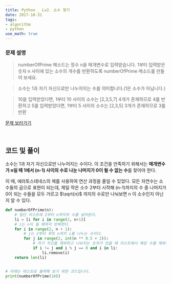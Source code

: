 ```yaml
---
title: Python _ Lv2. 소수 찾기
date: 2017-10-31
tags:
- algorithm
- python
use_math: true
---
```


### 문제 설명

> numberOfPrime 메소드는 정수 n을 매개변수로 입력받습니다.
> 1부터 입력받은 숫자 n 사이에 있는 소수의 개수를 반환하도록 numberOfPrime 메소드를 만들어 보세요.

> 소수는 1과 자기 자신으로만 나누어지는 수를 의미합니다.(1은 소수가 아닙니다.)

> 10을 입력받았다면, 1부터 10 사이의 소수는 [2,3,5,7] 4개가 존재하므로 4를 반환하고 5를 입력받았다면, 1부터 5 사이의 소수는
[2,3,5] 3개가 존재하므로 3를 반환


<a href="https://programmers.co.kr/learn/challenge_codes/171" target="_blank">문제 보러가기</a>

<br>

## 코드 및 풀이

소수는 1과 자기 자신으로만 나누어지는 수이다. 이 조건을 만족하기 위해서는 **매개변수가 n일 때 1에서 (n-1) 사이의 수로 나눈 나머지가 0이 될 수 없는 수**를 찾아야 한다.

이 때, 에라토스테네스의 체를 사용하여 연산 과정을 줄일 수 있었다. 모든 자연수는 소수들의 곱으로 표현이 되는데, 제일 작은 소수 2부터 시작해 (n-1)까지의 수 중 나머지가 0이 되는 수들을 모두 거르고 $\sqrt{n}$ 까지의 수로만 나눠보면 n 이 소수인지 아닌지 알 수 있다.


```python
def numberOfPrime(n):
    # 일단 리스트에 2부터 n까지의 수를 넣어둔다.
    li = [i for i in range(2, n+1)]
    # i는 n이 될 때까지 반복한다.
    for i in range(2, n + 1):
        # j는 2부터 루트 n까지 i를 나누는 수이다.
        for j in range(2, int(n ** 0.5 + 2)):
            # 자기 자신을 제외하고 나눠지는 숫자가 있을 때 리스트에서 해당 수를 제외시킨다.
            if i != j and i % j == 0 and i in li:
                li.remove(i)
    return len(li)


# 아래는 테스트로 출력해 보기 위한 코드입니다.
print(numberOfPrime(10))
```

<br>
